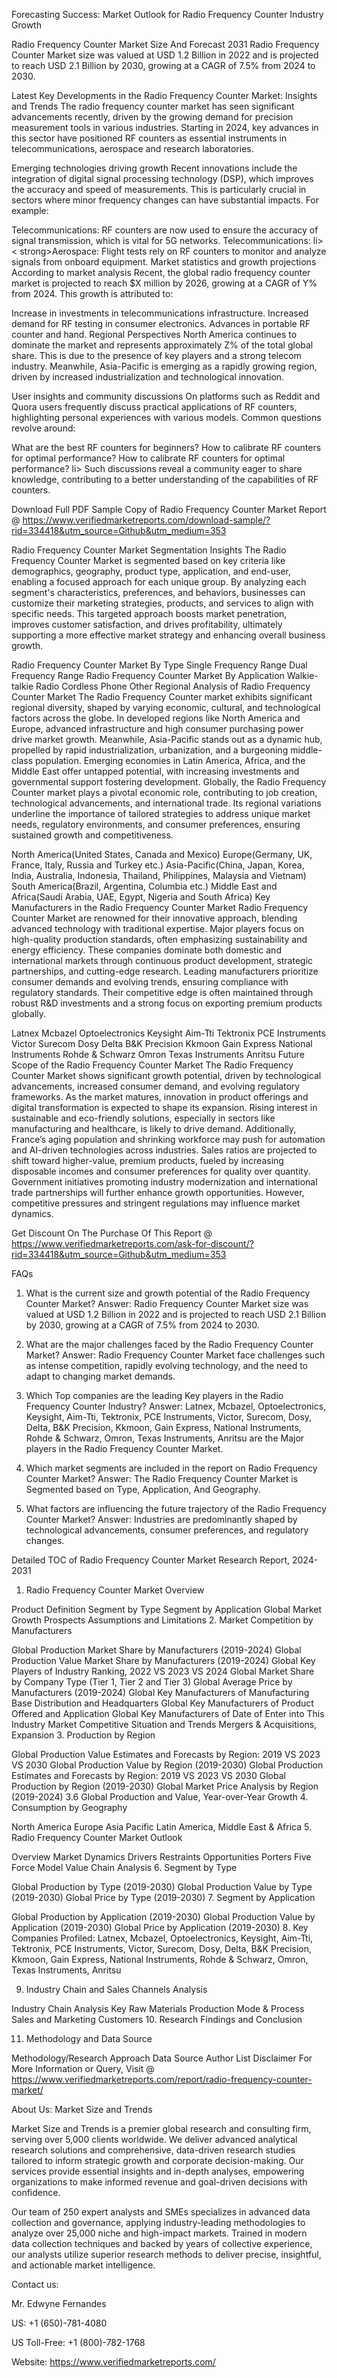 Forecasting Success: Market Outlook for Radio Frequency Counter Industry Growth


Radio Frequency Counter Market Size And Forecast 2031
Radio Frequency Counter Market size was valued at USD 1.2 Billion in 2022 and is projected to reach USD 2.1 Billion by 2030, growing at a CAGR of 7.5% from 2024 to 2030.

Latest Key Developments in the Radio Frequency Counter Market: Insights and Trends
The radio frequency counter market has seen significant advancements recently, driven by the growing demand for precision measurement tools in various industries. Starting in 2024, key advances in this sector have positioned RF counters as essential instruments in telecommunications, aerospace and research laboratories.

Emerging technologies driving growth
Recent innovations include the integration of digital signal processing technology (DSP), which improves the accuracy and speed of measurements. This is particularly crucial in sectors where minor frequency changes can have substantial impacts. For example:

Telecommunications: RF counters are now used to ensure the accuracy of signal transmission, which is vital for 5G networks.
Telecommunications: li>
< strong>Aerospace: Flight tests rely on RF counters to monitor and analyze signals from onboard equipment.
Market statistics and growth projections
According to market analysis Recent, the global radio frequency counter market is projected to reach $X million by 2026, growing at a CAGR of Y% from 2024. This growth is attributed to:

Increase in investments in telecommunications infrastructure.
Increased demand for RF testing in consumer electronics.
Advances in portable RF counter and hand.
Regional Perspectives
North America continues to dominate the market and represents approximately Z% of the total global share. This is due to the presence of key players and a strong telecom industry. Meanwhile, Asia-Pacific is emerging as a rapidly growing region, driven by increased industrialization and technological innovation.

User insights and community discussions
On platforms such as Reddit and Quora users frequently discuss practical applications of RF counters, highlighting personal experiences with various models. Common questions revolve around:

What are the best RF counters for beginners?
How to calibrate RF counters for optimal performance?
How to calibrate RF counters for optimal performance?
li>
Such discussions reveal a community eager to share knowledge, contributing to a better understanding of the capabilities of RF counters.

Download Full PDF Sample Copy of Radio Frequency Counter Market Report @ https://www.verifiedmarketreports.com/download-sample/?rid=334418&utm_source=Github&utm_medium=353

Radio Frequency Counter Market Segmentation Insights
The Radio Frequency Counter Market is segmented based on key criteria like demographics, geography, product type, application, and end-user, enabling a focused approach for each unique group. By analyzing each segment's characteristics, preferences, and behaviors, businesses can customize their marketing strategies, products, and services to align with specific needs. This targeted approach boosts market penetration, improves customer satisfaction, and drives profitability, ultimately supporting a more effective market strategy and enhancing overall business growth.

Radio Frequency Counter Market By Type
Single Frequency Range
Dual Frequency Range
Radio Frequency Counter Market By Application
Walkie-talkie
Radio
Cordless Phone
Other
Regional Analysis of Radio Frequency Counter Market
The Radio Frequency Counter market exhibits significant regional diversity, shaped by varying economic, cultural, and technological factors across the globe. In developed regions like North America and Europe, advanced infrastructure and high consumer purchasing power drive market growth. Meanwhile, Asia-Pacific stands out as a dynamic hub, propelled by rapid industrialization, urbanization, and a burgeoning middle-class population. Emerging economies in Latin America, Africa, and the Middle East offer untapped potential, with increasing investments and governmental support fostering development. Globally, the Radio Frequency Counter market plays a pivotal economic role, contributing to job creation, technological advancements, and international trade. Its regional variations underline the importance of tailored strategies to address unique market needs, regulatory environments, and consumer preferences, ensuring sustained growth and competitiveness.

North America(United States, Canada and Mexico)
Europe(Germany, UK, France, Italy, Russia and Turkey etc.)
Asia-Pacific(China, Japan, Korea, India, Australia, Indonesia, Thailand, Philippines, Malaysia and Vietnam)
South America(Brazil, Argentina, Columbia etc.)
Middle East and Africa(Saudi Arabia, UAE, Egypt, Nigeria and South Africa)
Key Manufacturers in the Radio Frequency Counter Market
Radio Frequency Counter Market are renowned for their innovative approach, blending advanced technology with traditional expertise. Major players focus on high-quality production standards, often emphasizing sustainability and energy efficiency. These companies dominate both domestic and international markets through continuous product development, strategic partnerships, and cutting-edge research. Leading manufacturers prioritize consumer demands and evolving trends, ensuring compliance with regulatory standards. Their competitive edge is often maintained through robust R&D investments and a strong focus on exporting premium products globally.

Latnex
Mcbazel
Optoelectronics
Keysight
Aim-Tti
Tektronix
PCE Instruments
Victor
Surecom
Dosy
Delta
B&K Precision
Kkmoon
Gain Express
National Instruments
Rohde & Schwarz
Omron
Texas Instruments
Anritsu
Future Scope of the Radio Frequency Counter Market
The Radio Frequency Counter Market shows significant growth potential, driven by technological advancements, increased consumer demand, and evolving regulatory frameworks. As the market matures, innovation in product offerings and digital transformation is expected to shape its expansion. Rising interest in sustainable and eco-friendly solutions, especially in sectors like manufacturing and healthcare, is likely to drive demand. Additionally, France’s aging population and shrinking workforce may push for automation and AI-driven technologies across industries. Sales ratios are projected to shift toward higher-value, premium products, fueled by increasing disposable incomes and consumer preferences for quality over quantity. Government initiatives promoting industry modernization and international trade partnerships will further enhance growth opportunities. However, competitive pressures and stringent regulations may influence market dynamics.

Get Discount On The Purchase Of This Report @ https://www.verifiedmarketreports.com/ask-for-discount/?rid=334418&utm_source=Github&utm_medium=353

FAQs
1. What is the current size and growth potential of the Radio Frequency Counter Market?
Answer: Radio Frequency Counter Market size was valued at USD 1.2 Billion in 2022 and is projected to reach USD 2.1 Billion by 2030, growing at a CAGR of 7.5% from 2024 to 2030.

2. What are the major challenges faced by the Radio Frequency Counter Market?
Answer: Radio Frequency Counter Market face challenges such as intense competition, rapidly evolving technology, and the need to adapt to changing market demands.

3. Which Top companies are the leading Key players in the Radio Frequency Counter Industry?
Answer: Latnex, Mcbazel, Optoelectronics, Keysight, Aim-Tti, Tektronix, PCE Instruments, Victor, Surecom, Dosy, Delta, B&K Precision, Kkmoon, Gain Express, National Instruments, Rohde & Schwarz, Omron, Texas Instruments, Anritsu are the Major players in the Radio Frequency Counter Market.

4. Which market segments are included in the report on Radio Frequency Counter Market?
Answer: The Radio Frequency Counter Market is Segmented based on Type, Application, And Geography.

5. What factors are influencing the future trajectory of the Radio Frequency Counter Market?
Answer: Industries are predominantly shaped by technological advancements, consumer preferences, and regulatory changes.

Detailed TOC of Radio Frequency Counter Market Research Report, 2024-2031
1. Radio Frequency Counter Market Overview

Product Definition
Segment by Type
Segment by Application
Global Market Growth Prospects
Assumptions and Limitations
2. Market Competition by Manufacturers

Global Production Market Share by Manufacturers (2019-2024)
Global Production Value Market Share by Manufacturers (2019-2024)
Global Key Players of Industry Ranking, 2022 VS 2023 VS 2024
Global Market Share by Company Type (Tier 1, Tier 2 and Tier 3)
Global Average Price by Manufacturers (2019-2024)
Global Key Manufacturers of Manufacturing Base Distribution and Headquarters
Global Key Manufacturers of Product Offered and Application
Global Key Manufacturers of Date of Enter into This Industry
Market Competitive Situation and Trends
Mergers & Acquisitions, Expansion
3. Production by Region

Global Production Value Estimates and Forecasts by Region: 2019 VS 2023 VS 2030
Global Production Value by Region (2019-2030)
Global Production Estimates and Forecasts by Region: 2019 VS 2023 VS 2030
Global Production by Region (2019-2030)
Global Market Price Analysis by Region (2019-2024) 3.6 Global Production and Value, Year-over-Year Growth
4. Consumption by Geography

North America
Europe
Asia Pacific
Latin America, Middle East & Africa
5. Radio Frequency Counter Market Outlook

Overview
Market Dynamics
Drivers
Restraints
Opportunities
Porters Five Force Model
Value Chain Analysis 
6. Segment by Type

Global Production by Type (2019-2030)
Global Production Value by Type (2019-2030)
Global Price by Type (2019-2030)
7. Segment by Application

Global Production by Application (2019-2030)
Global Production Value by Application (2019-2030)
Global Price by Application (2019-2030)
8. Key Companies Profiled: Latnex, Mcbazel, Optoelectronics, Keysight, Aim-Tti, Tektronix, PCE Instruments, Victor, Surecom, Dosy, Delta, B&K Precision, Kkmoon, Gain Express, National Instruments, Rohde & Schwarz, Omron, Texas Instruments, Anritsu

9. Industry Chain and Sales Channels Analysis

Industry Chain Analysis
Key Raw Materials
Production Mode & Process
Sales and Marketing
Customers
10. Research Findings and Conclusion

11. Methodology and Data Source

Methodology/Research Approach
Data Source
Author List
Disclaimer
For More Information or Query, Visit @ https://www.verifiedmarketreports.com/report/radio-frequency-counter-market/

About Us: Market Size and Trends

Market Size and Trends is a premier global research and consulting firm, serving over 5,000 clients worldwide. We deliver advanced analytical research solutions and comprehensive, data-driven research studies tailored to inform strategic growth and corporate decision-making. Our services provide essential insights and in-depth analyses, empowering organizations to make informed revenue and goal-driven decisions with confidence.

Our team of 250 expert analysts and SMEs specializes in advanced data collection and governance, applying industry-leading methodologies to analyze over 25,000 niche and high-impact markets. Trained in modern data collection techniques and backed by years of collective experience, our analysts utilize superior research methods to deliver precise, insightful, and actionable market intelligence.

Contact us:

Mr. Edwyne Fernandes

US: +1 (650)-781-4080

US Toll-Free: +1 (800)-782-1768

Website: https://www.verifiedmarketreports.com/
